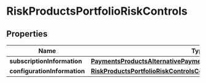 
# RiskProductsPortfolioRiskControls

## Properties
Name | Type | Description | Notes
------------ | ------------- | ------------- | -------------
**subscriptionInformation** | [**PaymentsProductsAlternativePaymentMethodsSubscriptionInformation**](PaymentsProductsAlternativePaymentMethodsSubscriptionInformation.md) |  |  [optional]
**configurationInformation** | [**RiskProductsPortfolioRiskControlsConfigurationInformation**](RiskProductsPortfolioRiskControlsConfigurationInformation.md) |  |  [optional]



